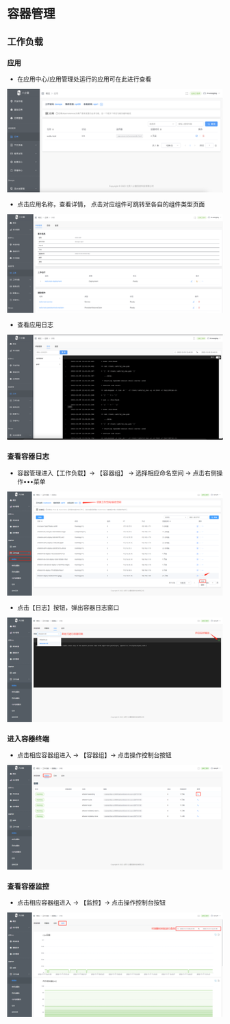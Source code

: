 # 容器管理

## 工作负载

### 应用
- 在应用中心/应用管理处运行的应用可在此进行查看

![](images/50.png)

- 点击应用名称，查看详情， 点击对应组件可跳转至各自的组件类型页面

![](images/51.png)

- 查看应用日志

![](images/52.png)

### 查看容器日志

- 容器管理进入【工作负载】→ 【容器组】 → 选择相应命名空间 → 点击右侧操作•••菜单

![](images/18.png)

- 点击【日志】按钮，弹出容器日志窗口

![](images/19.png)

### 进入容器终端

- 点击相应容器组进入 → 【容器组】→ 点击操作控制台按钮

![](images/21.png)

### 查看容器监控

- 点击相应容器组进入 → 【监控】→ 点击操作控制台按钮

![](images/22.png)